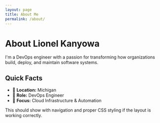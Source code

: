 ```yaml
---
layout: page
title: About Me
permalink: /about/
---
```


# About Lionel Kanyowa

I'm a DevOps engineer with a passion for transforming how organizations build, deploy, and maintain software systems.

## Quick Facts

- 📍 **Location:** Michigan
- 💼 **Role:** DevOps Engineer  
- 🎯 **Focus:** Cloud Infrastructure & Automation

This should show with navigation and proper CSS styling if the layout is working correctly.